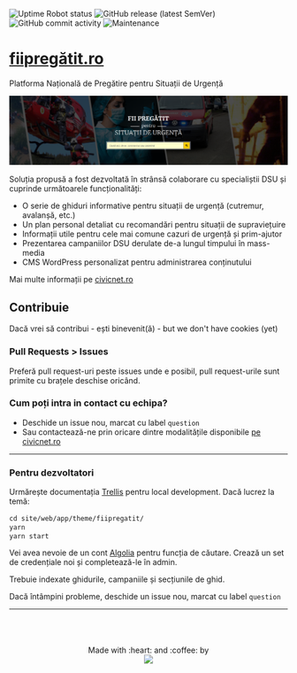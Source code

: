 ![Uptime Robot status](https://img.shields.io/uptimerobot/ratio/m784577212-43cc893463cb19f7f3c6933f?label=30d%20uptime&style=flat-square) ![GitHub release (latest SemVer)](https://img.shields.io/github/v/release/civicnet/fiipregatit.ro?style=flat-square) ![GitHub commit activity](https://img.shields.io/github/commit-activity/y/civicnet/fiipregatit.ro?style=flat-square) ![Maintenance](https://img.shields.io/maintenance/yes/2020?style=flat-square)

# [fiipregătit.ro](https://fiipregatit.ro)
Platforma Națională de Pregătire pentru Situații de Urgență

<img src="screenshot.png" />

Soluția propusă a fost dezvoltată în strânsă colaborare cu specialiștii DSU și cuprinde următoarele funcționalități:

- O serie de ghiduri informative pentru situații de urgență (cutremur, avalanșă, etc.)
- Un plan personal detaliat cu recomandări pentru situații de supraviețuire
- Informații utile pentru cele mai comune cazuri de urgență și prim-ajutor
- Prezentarea campaniilor DSU derulate de-a lungul timpului în mass-media
- CMS WordPress personalizat pentru administrarea conținutului

Mai multe informații pe [civicnet.ro](https://civicnet.ro/)

## Contribuie

Dacă vrei să contribui - ești binevenit(ă) - but we don't have cookies (yet) 

### Pull Requests > Issues
Preferă pull request-uri peste issues unde e posibil, pull request-urile sunt primite cu brațele deschise oricând.  

### Cum poți intra in contact cu echipa?
- Deschide un issue nou, marcat cu label `question`
- Sau contactează-ne prin oricare dintre modalitățile disponibile [pe civicnet.ro](https://civicnet.ro/contact)

----------
### Pentru dezvoltatori

Urmărește documentația [Trellis](https://roots.io/docs/trellis/master/local-development/) pentru local development. 
Dacă lucrez la temă:
```
cd site/web/app/theme/fiipregatit/
yarn 
yarn start
```

Vei avea nevoie de un cont [Algolia](https://www.algolia.com/) pentru funcția de căutare. Crează un set de credențiale noi și completează-le în admin. 

Trebuie indexate ghidurile, campaniile și secțiunile de ghid. 

Dacă întâmpini probleme, deschide un issue nou, marcat cu label `question`
 
----------

<div align="center">
	<br>
	<br>
	<br>
  <div>
    Made with :heart: and :coffee: by
  </div>
  <img src="https://civicnet.ro/CivicNet_Logo.svg" width="170px"/>
  <br>
</div>
